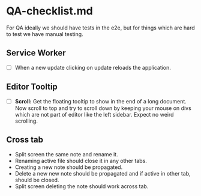 # QA-checklist.md

For QA ideally we should have tests in the e2e, but for things which are hard to test we have manual testing.

## Service Worker

- [ ] When a new update clicking on update reloads the application.

## Editor Tooltip

- [ ] **Scroll:** Get the floating tooltip to show in the end of a long document. Now scroll to top and try to scroll down by keeping your mouse on divs which are not part of editor like the left sidebar. Expect no weird scrolling.

## Cross tab

- Split screen the same note and rename it.
- Renaming active file should close it in any other tabs.
- Creating a new note should be propagated.
- Delete a new new note should be propagated and if active in other tab, should be closed.
- Split screen deleting the note should work across tab.